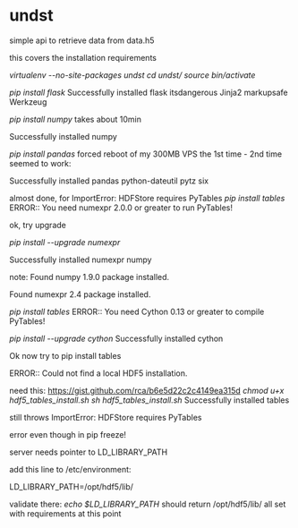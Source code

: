 undst
=====

simple api to retrieve data from data.h5

this covers the installation requirements

*virtualenv --no-site-packages undst*
*cd undst/*
*source bin/activate*

*pip install flask*
Successfully installed flask itsdangerous Jinja2 markupsafe Werkzeug

*pip install numpy*
takes about 10min

Successfully installed numpy

*pip install pandas*
forced reboot of my 300MB VPS the 1st time - 2nd time seemed to work:

Successfully installed pandas python-dateutil pytz six

almost done, for ImportError: HDFStore requires PyTables
*pip install tables*
ERROR:: You need numexpr 2.0.0 or greater to run PyTables!

ok, try upgrade

*pip install --upgrade numexpr*

Successfully installed numexpr numpy

note:
Found numpy 1.9.0 package installed.

Found numexpr 2.4 package installed.

*pip install tables*
ERROR:: You need Cython 0.13 or greater to compile PyTables!

*pip install --upgrade cython*
Successfully installed cython

Ok now try to pip install tables

ERROR:: Could not find a local HDF5 installation.

need this:  https://gist.github.com/rca/b6e5d22c2c4149ea315d
*chmod u+x hdf5_tables_install.sh*
*sh hdf5_tables_install.sh*
Successfully installed tables

still throws ImportError: HDFStore requires PyTables

error even though in pip freeze!

server needs pointer to LD_LIBRARY_PATH

add this line to /etc/environment:

LD_LIBRARY_PATH=/opt/hdf5/lib/

validate there:
*echo $LD_LIBRARY_PATH*
should return /opt/hdf5/lib/
all set with requirements at this point


